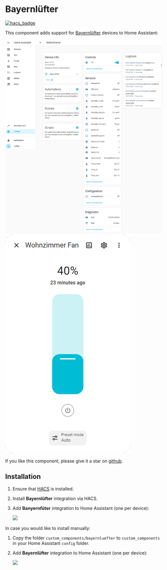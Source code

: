 # Bayernlüfter

[![hacs_badge](https://img.shields.io/badge/HACS-Custom-41BDF5.svg)](https://github.com/hacs/integration)

This component adds support for [Bayernlüfter](https://www.bayernluft.de) devices to Home Assistant:

![Device](device.png)
![Fan](fan.png)



If you like this component, please give it a star on [github](https://github.com/mampfes/ha_bayernluefter).

## Installation

1. Ensure that [HACS](https://hacs.xyz) is installed.
2. Install **Bayernlüfter** integration via HACS.
3. Add **Banyernfüter** integration to Home Assistant (one per device):

   [![](https://my.home-assistant.io/badges/config_flow_start.svg)](https://my.home-assistant.io/redirect/config_flow_start?domain=bayernluefter)

In case you would like to install manually:

1. Copy the folder `custom_components/bayernluefter` to `custom_components` in your Home Assistant `config` folder.
2. Add **Bayernlüfter** integration to Home Assistant (one per device):

   [![](https://my.home-assistant.io/badges/config_flow_start.svg)](https://my.home-assistant.io/redirect/config_flow_start?domain=bayernluefter)



